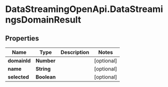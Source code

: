 # DataStreamingOpenApi.DataStreamingsDomainResult

## Properties

Name | Type | Description | Notes
------------ | ------------- | ------------- | -------------
**domainId** | **Number** |  | [optional] 
**name** | **String** |  | [optional] 
**selected** | **Boolean** |  | [optional] 


